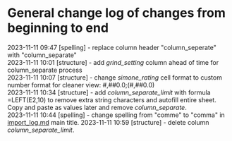# General change log of changes from beginning to end

2023-11-11 09:47 [spelling] - replace column header "column_seperate" with "column_separate"  
2023-11-11 10:01 [structure] - add *grind_setting* column ahead of time for column_separate process  
2023-11-11 10:07 [structure] - change *simone_rating* cell format to custom number format for cleaner view: #,##0.0;(#,##0.0)  
2023-11-11 10:34 [structure] - add *column_separate_limit* with formula =LEFT(E2,10) to remove extra string characters and autofill entire sheet. Copy and paste as values later and remove *column_separate*.  
2023-11-11 10:44 [spelling] - change spelling from "comme" to "comma" in [import_log.md](/import_log.md) main title.
2023-11-11 10:59 [structure] - delete column *column_separate_limit*.
